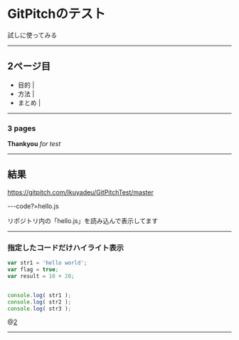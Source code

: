 # GitPitchのテスト

試しに使ってみる

---

## 2ページ目

* 目的 |
* 方法 |
* まとめ |

---

###  3 pages
**Thankyou**
*for test*

---

## 結果
https://gitpitch.com/Ikuyadeu/GitPitchTest/master

---code?=hello.js

リポジトリ内の「hello.js」を読み込んで表示してます


---


### 指定したコードだけハイライト表示


```js
var str1 = 'hello world';
var flag = true;
var result = 10 + 20;


console.log( str1 );
console.log( str2 );
console.log( str3 );
```
@[2](flagに「true」を代入)


---